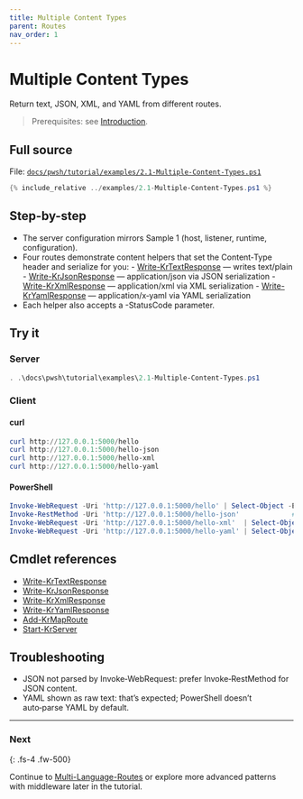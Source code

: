 ```yaml
---
title: Multiple Content Types
parent: Routes
nav_order: 1
---
```


# Multiple Content Types

Return text, JSON, XML, and YAML from different routes.

> Prerequisites: see [Introduction][Introduction].

## Full source

File: [`docs/pwsh/tutorial/examples/2.1-Multiple-Content-Types.ps1`][2.1-Multiple-Content-Types.ps1]

```powershell
{% include_relative ../examples/2.1-Multiple-Content-Types.ps1 %}
```

## Step-by-step

- The server configuration mirrors Sample 1 (host, listener, runtime, configuration).
- Four routes demonstrate content helpers that set the Content‑Type header and serialize for you:
      - [Write-KrTextResponse][Write-KrTextResponse] — writes text/plain
      - [Write-KrJsonResponse][Write-KrJsonResponse] — application/json via JSON serialization
      - [Write-KrXmlResponse][Write-KrXmlResponse] — application/xml via XML serialization
      - [Write-KrYamlResponse][Write-KrYamlResponse] — application/x‑yaml via YAML serialization
- Each helper also accepts a -StatusCode parameter.

## Try it

### Server

```powershell
. .\docs\pwsh\tutorial\examples\2.1-Multiple-Content-Types.ps1
```

### Client

#### curl

```powershell
curl http://127.0.0.1:5000/hello
curl http://127.0.0.1:5000/hello-json
curl http://127.0.0.1:5000/hello-xml
curl http://127.0.0.1:5000/hello-yaml
```

#### PowerShell

```powershell
Invoke-WebRequest -Uri 'http://127.0.0.1:5000/hello' | Select-Object -ExpandProperty Content
Invoke-RestMethod -Uri 'http://127.0.0.1:5000/hello-json'             # auto-parses JSON
Invoke-WebRequest -Uri 'http://127.0.0.1:5000/hello-xml'  | Select-Object -ExpandProperty Content
Invoke-WebRequest -Uri 'http://127.0.0.1:5000/hello-yaml' | Select-Object -ExpandProperty Content
```

## Cmdlet references

- [Write-KrTextResponse][Write-KrTextResponse]
- [Write-KrJsonResponse][Write-KrJsonResponse]
- [Write-KrXmlResponse][Write-KrXmlResponse]
- [Write-KrYamlResponse][Write-KrYamlResponse]
- [Add-KrMapRoute][Add-KrMapRoute]
- [Start-KrServer][Start-KrServer]

## Troubleshooting

- JSON not parsed by Invoke‑WebRequest: prefer Invoke‑RestMethod for JSON content.
- YAML shown as raw text: that’s expected; PowerShell doesn’t auto‑parse YAML by default.

---

### Next

{: .fs-4 .fw-500}

Continue to [Multi-Language-Routes][Next] or explore more advanced patterns with middleware later in the tutorial.

[Write-KrTextResponse]: /docs/pwsh/cmdlets/Write-KrTextResponse
[Write-KrJsonResponse]: /docs/pwsh/cmdlets/Write-KrJsonResponse
[Write-KrXmlResponse]: /docs/pwsh/cmdlets/Write-KrXmlResponse
[Write-KrYamlResponse]: /docs/pwsh/cmdlets/Write-KrYamlResponse
[Add-KrMapRoute]: /docs/pwsh/cmdlets/Add-KrMapRoute
[Start-KrServer]: /docs/pwsh/cmdlets/Start-KrServer
[Next]: ./2.Multi-Language-Routes
[2.1-Multiple-Content-Types.ps1]: /docs/pwsh/tutorial/examples/2.1-Multiple-Content-Types.ps1
[Introduction]: [./Introduction#prerequisites]
